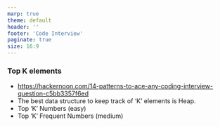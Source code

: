 ```yaml
---
marp: true
theme: default
header: ''
footer: 'Code Interview'
paginate: true
size: 16:9
---
```

### Top K elements
- https://hackernoon.com/14-patterns-to-ace-any-coding-interview-question-c5bb3357f6ed
- The best data structure to keep track of ‘K’ elements is Heap.
- Top ‘K’ Numbers (easy)
- Top ‘K’ Frequent Numbers (medium)
